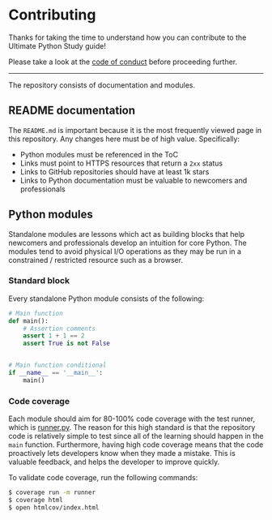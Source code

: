 # Contributing

Thanks for taking the time to understand how you can contribute to the
Ultimate Python Study guide!

Please take a look at the [code of conduct](CODE_OF_CONDUCT.md) before
proceeding further.

---

The repository consists of documentation and modules.

## README documentation

The `README.md` is important because it is the most frequently viewed page
in this repository. Any changes here must be of high value. Specifically:

- Python modules must be referenced in the ToC
- Links must point to HTTPS resources that return a `2xx` status
- Links to GitHub repositories should have at least 1k stars
- Links to Python documentation must be valuable to newcomers and professionals

## Python modules

Standalone modules are lessons which act as building blocks that help
newcomers and professionals develop an intuition for core Python. The
modules tend to avoid physical I/O operations as they may be run in a
constrained / restricted resource such as a browser.

### Standard block

Every standalone Python module consists of the following:

```python
# Main function
def main():
    # Assertion comments
    assert 1 + 1 == 2
    assert True is not False


# Main function conditional
if __name__ == '__main__':
    main()
```

### Code coverage

Each module should aim for 80-100% code coverage with the test runner, which
is [runner.py](runner.py). The reason for this high standard is that the
repository code is relatively simple to test since all of the learning should
happen in the `main` function. Furthermore, having high code coverage means
that the code proactively lets developers know when they made a mistake. This
is valuable feedback, and helps the developer to improve quickly.

To validate code coverage, run the following commands:

```bash
$ coverage run -m runner
$ coverage html
$ open htmlcov/index.html
```
